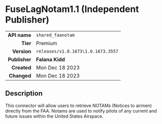 # FuseLagNotam1.1 (Independent Publisher)
| | |
|-:|-|
|**API name**|`shared_faanotam`|
|**Tier**|Premium|
|**Version**|`releases/v1.0.1673\1.0.1673.3557`|
|**Publisher**|**Falana Kidd**|
|**Created**|Mon Dec 18 2023|
|**Changed**|Mon Dec 18 2023|

## Description
This connector will allow users to retrieve NOTAMs (Notices to airmen) directly from the FAA. Notams are used to notify pilots of any current and future issues within the United States Airspace.
